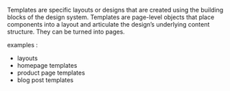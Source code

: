 
Templates are specific layouts or designs that are created using the building blocks of the design system.
Templates are page-level objects that place components into a layout and articulate the design’s underlying content structure.
They can be turned into pages.

examples :
- layouts
- homepage templates
- product page templates
- blog post templates